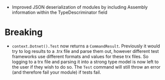 *   Improved JSON deserialization of modules by including Assembly information within the TypeDescriminator field

# Breaking
*   `context.Dotnet().Test` now returns a `CommandResult`. Previously it would try to log results to a .trx file and parse them out, however different test frameworks use different formats and values for these trx files. So logging to a trx file and parsing it into a strong type model is now left to the user if they wish to do so. The `Test` command will still throw an error (and therefore fail your module) if tests fail.
